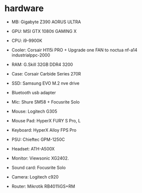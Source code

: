 # hardware

* MB: Gigabyte Z390 AORUS ULTRA
* GPU: MSI GTX 1080ti GAMING X
* CPU: i9-9900K
* Cooler: Corsair H115i PRO + Upgrade one FAN to noctua nf-a14 industrialppc-2000
* RAM: G.Skill 32GB DDR4 3200
* Case: Corsair Carbide Series 270R
* SSD: Samsung EVO M.2 nve drive
* Bluetooth usb adapter
* Mic: Shure SM58 + Focusrite Solo
* Mouse: Logitech G305
* Mouse Pad: HyperX FURY S Pro, L 
* Keyboard: HyperX Alloy FPS Pro
* PSU: Chieftec GPM-1250C
* Headset: ATH-A500X
* Monitor: Viewsonic XG2402.
* Sound card: Focusrite Solo
* Camera: Logitech c920

* Router: Mikrotik RB4011iGS+RM
